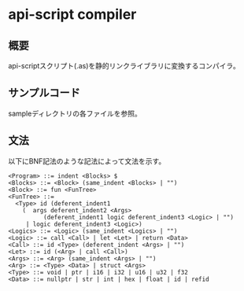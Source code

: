 # api-script compiler

## 概要

api-scriptスクリプト(.as)を静的リンクライブラリに変換するコンパイラ。

## サンプルコード

sampleディレクトリの各ファイルを参照。

## 文法

以下にBNF記法のような記法によって文法を示す。

```
<Program> ::= indent <Blocks> $
<Blocks> ::= <Block> (same_indent <Blocks> | "")
<Block> ::= fun <FunTree>
<FunTree> ::= 
  <Type> id (deferent_indent1
    (  args deferent_indent2 <Args>
          (deferent_indent1 logic deferent_indent3 <Logic> | "")
     | logic deferent_indent3 <Logic>)
<Logics> ::= <Logic> (same_indent <Logics> | "")
<Logic> ::= call <Call> | let <Let> | return <Data>
<Call> ::= id <Type> (deferent_indent <Args> | "")
<Let> ::= id (<Arg> | call <Call>)
<Args> ::= <Arg> (same_indent <Args> | "")
<Arg> ::= <Type> <Data> | struct <Args>
<Type> ::= void | ptr | i16 | i32 | u16 | u32 | f32
<Data> ::= nullptr | str | int | hex | float | id | refid
```

